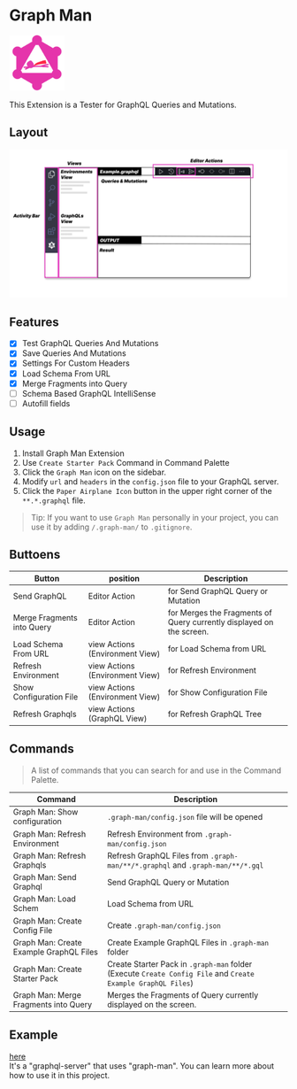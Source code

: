 # Graph Man

<img src="icon.webp" width="100px" />     

This Extension is a Tester for GraphQL Queries and Mutations.

## Layout

![Layout](.docs/images/layout.webp)

## Features

- [x] Test GraphQL Queries And Mutations
- [x] Save Queries And Mutations
- [x] Settings For Custom Headers
- [x] Load Schema From URL
- [x] Merge Fragments into Query
- [ ] Schema Based GraphQL IntelliSense
- [ ] Autofill fields

## Usage

1. Install Graph Man Extension
2. Use `Create Starter Pack` Command in Command Palette
3. Click the `Graph Man` icon on the sidebar.
4. Modify `url` and `headers` in the `config.json` file to your GraphQL server.
5. Click the `Paper Airplane Icon` button in the upper right corner of the `**.*.graphql` file.

> Tip: If you want to use `Graph Man` personally in your project, you can use it by adding `/.graph-man/` to `.gitignore`.
 
## Buttoens
| Button | position | Description |
|--------|----------|-------------|
| Send GraphQL | Editor Action | for Send GraphQL Query or Mutation |
| Merge Fragments into Query | Editor Action | for Merges the Fragments of Query currently displayed on the screen. |
| Load Schema From URL | view Actions (Environment View) | for Load Schema from URL |
| Refresh Environment | view Actions (Environment View) | for Refresh Environment |
| Show Configuration File | view Actions (Environment View) | for Show Configuration File |
| Refresh Graphqls | view Actions (GraphQL View) | for Refresh GraphQL Tree |

## Commands

> A list of commands that you can search for and use in the Command Palette.

| Command                                   | Description                                                                |
|-------------------------------------------|----------------------------------------------------------------------------|
| Graph Man: Show configuration           | `.graph-man/config.json` file will be opened                               |
| Graph Man: Refresh Environment          | Refresh Environment from `.graph-man/config.json`                          |
| Graph Man: Refresh Graphqls             | Refresh GraphQL Files from `.graph-man/**/*.graphql` and `.graph-man/**/*.gql` |
| Graph Man: Send Graphql                 | Send GraphQL Query or Mutation                                             |
| Graph Man: Load Schem                   | Load Schema from URL                                                       |
| Graph Man: Create Config File           | Create `.graph-man/config.json`                                            |
| Graph Man: Create Example GraphQL Files | Create Example GraphQL Files in `.graph-man` folder                        |
| Graph Man: Create Starter Pack          | Create Starter Pack in `.graph-man` folder (Execute `Create Config File` and `Create Example GraphQL Files`) |
| Graph Man: Merge Fragments into Query   | Merges the Fragments of Query currently displayed on the screen.           |


## Example

[here](https://github.com/gitsunmin/bun-graphql-server)    
It's a "graphql-server" that uses "graph-man". You can learn more about how to use it in this project.
